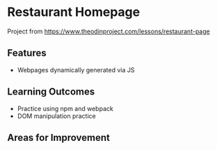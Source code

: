 # Restaurant Homepage
Project from https://www.theodinproject.com/lessons/restaurant-page

## Features
* Webpages dynamically generated via JS 

## Learning Outcomes
* Practice using npm and webpack
* DOM manipulation practice

## Areas for Improvement
